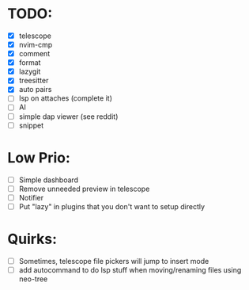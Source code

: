 # TODO:
- [x] telescope
- [x] nvim-cmp
- [x] comment
- [x] format
- [x] lazygit
- [x] treesitter
- [x] auto pairs
- [ ] lsp on attaches (complete it)
- [ ] AI
- [ ] simple dap viewer (see reddit)
- [ ] snippet

# Low Prio:
- [ ] Simple dashboard
- [ ] Remove unneeded preview in telescope
- [ ] Notifier
- [ ] Put "lazy" in plugins that you don't want to setup directly

# Quirks:
- [ ] Sometimes, telescope file pickers will jump to insert mode
- [ ] add autocommand to do lsp stuff when moving/renaming files using neo-tree
